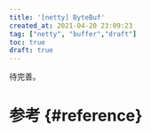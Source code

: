 ```yaml
---
title: '[netty] ByteBuf'
created_at: 2021-04-20 23:09:23
tag: ["netty", "buffer","draft"]
toc: true
draft: true
---
```


待完善。

# 参考 {#reference}